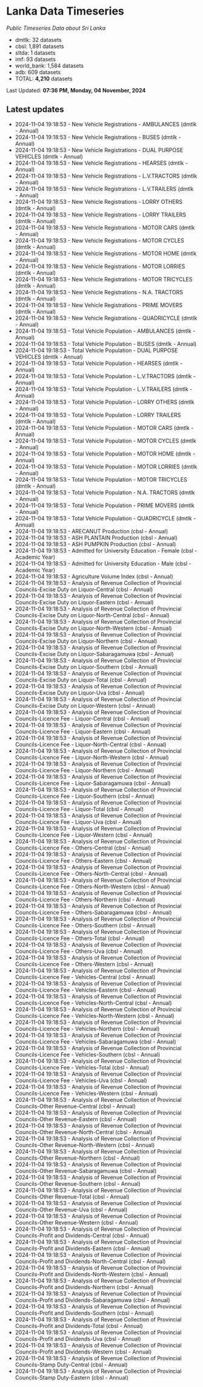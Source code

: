 # Lanka Data Timeseries
*Public Timeseries Data about Sri Lanka*

* dmtlk: 32 datasets
* cbsl: 1,891 datasets
* sltda: 1 datasets
* imf: 93 datasets
* world_bank: 1,584 datasets
* adb: 609 datasets
* TOTAL: **4,210** datasets

Last Updated: **07:36 PM, Monday, 04 November, 2024**

## Latest updates

* 2024-11-04 19:18:53 - New Vehicle Registrations - AMBULANCES (dmtlk - Annual)
* 2024-11-04 19:18:53 - New Vehicle Registrations - BUSES (dmtlk - Annual)
* 2024-11-04 19:18:53 - New Vehicle Registrations - DUAL PURPOSE VEHICLES (dmtlk - Annual)
* 2024-11-04 19:18:53 - New Vehicle Registrations - HEARSES (dmtlk - Annual)
* 2024-11-04 19:18:53 - New Vehicle Registrations - L.V.TRACTORS (dmtlk - Annual)
* 2024-11-04 19:18:53 - New Vehicle Registrations - L.V.TRAILERS (dmtlk - Annual)
* 2024-11-04 19:18:53 - New Vehicle Registrations - LORRY OTHERS (dmtlk - Annual)
* 2024-11-04 19:18:53 - New Vehicle Registrations - LORRY TRAILERS (dmtlk - Annual)
* 2024-11-04 19:18:53 - New Vehicle Registrations - MOTOR CARS (dmtlk - Annual)
* 2024-11-04 19:18:53 - New Vehicle Registrations - MOTOR CYCLES (dmtlk - Annual)
* 2024-11-04 19:18:53 - New Vehicle Registrations - MOTOR HOME (dmtlk - Annual)
* 2024-11-04 19:18:53 - New Vehicle Registrations - MOTOR LORRIES (dmtlk - Annual)
* 2024-11-04 19:18:53 - New Vehicle Registrations - MOTOR TRICYCLES (dmtlk - Annual)
* 2024-11-04 19:18:53 - New Vehicle Registrations - N.A. TRACTORS (dmtlk - Annual)
* 2024-11-04 19:18:53 - New Vehicle Registrations - PRIME MOVERS (dmtlk - Annual)
* 2024-11-04 19:18:53 - New Vehicle Registrations - QUADRICYCLE (dmtlk - Annual)
* 2024-11-04 19:18:53 - Total Vehicle Population - AMBULANCES (dmtlk - Annual)
* 2024-11-04 19:18:53 - Total Vehicle Population - BUSES (dmtlk - Annual)
* 2024-11-04 19:18:53 - Total Vehicle Population - DUAL PURPOSE VEHICLES (dmtlk - Annual)
* 2024-11-04 19:18:53 - Total Vehicle Population - HEARSES (dmtlk - Annual)
* 2024-11-04 19:18:53 - Total Vehicle Population - L.V.TRACTORS (dmtlk - Annual)
* 2024-11-04 19:18:53 - Total Vehicle Population - L.V.TRAILERS (dmtlk - Annual)
* 2024-11-04 19:18:53 - Total Vehicle Population - LORRY OTHERS (dmtlk - Annual)
* 2024-11-04 19:18:53 - Total Vehicle Population - LORRY TRAILERS (dmtlk - Annual)
* 2024-11-04 19:18:53 - Total Vehicle Population - MOTOR CARS (dmtlk - Annual)
* 2024-11-04 19:18:53 - Total Vehicle Population - MOTOR CYCLES (dmtlk - Annual)
* 2024-11-04 19:18:53 - Total Vehicle Population - MOTOR HOME (dmtlk - Annual)
* 2024-11-04 19:18:53 - Total Vehicle Population - MOTOR LORRIES (dmtlk - Annual)
* 2024-11-04 19:18:53 - Total Vehicle Population - MOTOR TRICYCLES (dmtlk - Annual)
* 2024-11-04 19:18:53 - Total Vehicle Population - N.A. TRACTORS (dmtlk - Annual)
* 2024-11-04 19:18:53 - Total Vehicle Population - PRIME MOVERS (dmtlk - Annual)
* 2024-11-04 19:18:53 - Total Vehicle Population - QUADRICYCLE (dmtlk - Annual)
* 2024-11-04 19:18:53 - ARECANUT Production (cbsl - Annual)
* 2024-11-04 19:18:53 - ASH PLANTAIN Production (cbsl - Annual)
* 2024-11-04 19:18:53 - ASH PUMPKIN Production (cbsl - Annual)
* 2024-11-04 19:18:53 - Admitted for University Education - Female (cbsl - Academic Year)
* 2024-11-04 19:18:53 - Admitted for University Education - Male (cbsl - Academic Year)
* 2024-11-04 19:18:53 - Agriculture Volume Index (cbsl - Annual)
* 2024-11-04 19:18:53 - Analysis of Revenue Collection of Provincial Councils-Excise Duty on Liquor-Central (cbsl - Annual)
* 2024-11-04 19:18:53 - Analysis of Revenue Collection of Provincial Councils-Excise Duty on Liquor-Eastern (cbsl - Annual)
* 2024-11-04 19:18:53 - Analysis of Revenue Collection of Provincial Councils-Excise Duty on Liquor-North-Central (cbsl - Annual)
* 2024-11-04 19:18:53 - Analysis of Revenue Collection of Provincial Councils-Excise Duty on Liquor-North-Western (cbsl - Annual)
* 2024-11-04 19:18:53 - Analysis of Revenue Collection of Provincial Councils-Excise Duty on Liquor-Northern (cbsl - Annual)
* 2024-11-04 19:18:53 - Analysis of Revenue Collection of Provincial Councils-Excise Duty on Liquor-Sabaragamuwa (cbsl - Annual)
* 2024-11-04 19:18:53 - Analysis of Revenue Collection of Provincial Councils-Excise Duty on Liquor-Southern (cbsl - Annual)
* 2024-11-04 19:18:53 - Analysis of Revenue Collection of Provincial Councils-Excise Duty on Liquor-Total (cbsl - Annual)
* 2024-11-04 19:18:53 - Analysis of Revenue Collection of Provincial Councils-Excise Duty on Liquor-Uva (cbsl - Annual)
* 2024-11-04 19:18:53 - Analysis of Revenue Collection of Provincial Councils-Excise Duty on Liquor-Western (cbsl - Annual)
* 2024-11-04 19:18:53 - Analysis of Revenue Collection of Provincial Councils-Licence Fee - Liquor-Central (cbsl - Annual)
* 2024-11-04 19:18:53 - Analysis of Revenue Collection of Provincial Councils-Licence Fee - Liquor-Eastern (cbsl - Annual)
* 2024-11-04 19:18:53 - Analysis of Revenue Collection of Provincial Councils-Licence Fee - Liquor-North-Central (cbsl - Annual)
* 2024-11-04 19:18:53 - Analysis of Revenue Collection of Provincial Councils-Licence Fee - Liquor-North-Western (cbsl - Annual)
* 2024-11-04 19:18:53 - Analysis of Revenue Collection of Provincial Councils-Licence Fee - Liquor-Northern (cbsl - Annual)
* 2024-11-04 19:18:53 - Analysis of Revenue Collection of Provincial Councils-Licence Fee - Liquor-Sabaragamuwa (cbsl - Annual)
* 2024-11-04 19:18:53 - Analysis of Revenue Collection of Provincial Councils-Licence Fee - Liquor-Southern (cbsl - Annual)
* 2024-11-04 19:18:53 - Analysis of Revenue Collection of Provincial Councils-Licence Fee - Liquor-Total (cbsl - Annual)
* 2024-11-04 19:18:53 - Analysis of Revenue Collection of Provincial Councils-Licence Fee - Liquor-Uva (cbsl - Annual)
* 2024-11-04 19:18:53 - Analysis of Revenue Collection of Provincial Councils-Licence Fee - Liquor-Western (cbsl - Annual)
* 2024-11-04 19:18:53 - Analysis of Revenue Collection of Provincial Councils-Licence Fee - Others-Central (cbsl - Annual)
* 2024-11-04 19:18:53 - Analysis of Revenue Collection of Provincial Councils-Licence Fee - Others-Eastern (cbsl - Annual)
* 2024-11-04 19:18:53 - Analysis of Revenue Collection of Provincial Councils-Licence Fee - Others-North-Central (cbsl - Annual)
* 2024-11-04 19:18:53 - Analysis of Revenue Collection of Provincial Councils-Licence Fee - Others-North-Western (cbsl - Annual)
* 2024-11-04 19:18:53 - Analysis of Revenue Collection of Provincial Councils-Licence Fee - Others-Northern (cbsl - Annual)
* 2024-11-04 19:18:53 - Analysis of Revenue Collection of Provincial Councils-Licence Fee - Others-Sabaragamuwa (cbsl - Annual)
* 2024-11-04 19:18:53 - Analysis of Revenue Collection of Provincial Councils-Licence Fee - Others-Southern (cbsl - Annual)
* 2024-11-04 19:18:53 - Analysis of Revenue Collection of Provincial Councils-Licence Fee - Others-Total (cbsl - Annual)
* 2024-11-04 19:18:53 - Analysis of Revenue Collection of Provincial Councils-Licence Fee - Others-Uva (cbsl - Annual)
* 2024-11-04 19:18:53 - Analysis of Revenue Collection of Provincial Councils-Licence Fee - Others-Western (cbsl - Annual)
* 2024-11-04 19:18:53 - Analysis of Revenue Collection of Provincial Councils-Licence Fee - Vehicles-Central (cbsl - Annual)
* 2024-11-04 19:18:53 - Analysis of Revenue Collection of Provincial Councils-Licence Fee - Vehicles-Eastern (cbsl - Annual)
* 2024-11-04 19:18:53 - Analysis of Revenue Collection of Provincial Councils-Licence Fee - Vehicles-North-Central (cbsl - Annual)
* 2024-11-04 19:18:53 - Analysis of Revenue Collection of Provincial Councils-Licence Fee - Vehicles-North-Western (cbsl - Annual)
* 2024-11-04 19:18:53 - Analysis of Revenue Collection of Provincial Councils-Licence Fee - Vehicles-Northern (cbsl - Annual)
* 2024-11-04 19:18:53 - Analysis of Revenue Collection of Provincial Councils-Licence Fee - Vehicles-Sabaragamuwa (cbsl - Annual)
* 2024-11-04 19:18:53 - Analysis of Revenue Collection of Provincial Councils-Licence Fee - Vehicles-Southern (cbsl - Annual)
* 2024-11-04 19:18:53 - Analysis of Revenue Collection of Provincial Councils-Licence Fee - Vehicles-Total (cbsl - Annual)
* 2024-11-04 19:18:53 - Analysis of Revenue Collection of Provincial Councils-Licence Fee - Vehicles-Uva (cbsl - Annual)
* 2024-11-04 19:18:53 - Analysis of Revenue Collection of Provincial Councils-Licence Fee - Vehicles-Western (cbsl - Annual)
* 2024-11-04 19:18:53 - Analysis of Revenue Collection of Provincial Councils-Other Revenue-Central (cbsl - Annual)
* 2024-11-04 19:18:53 - Analysis of Revenue Collection of Provincial Councils-Other Revenue-Eastern (cbsl - Annual)
* 2024-11-04 19:18:53 - Analysis of Revenue Collection of Provincial Councils-Other Revenue-North-Central (cbsl - Annual)
* 2024-11-04 19:18:53 - Analysis of Revenue Collection of Provincial Councils-Other Revenue-North-Western (cbsl - Annual)
* 2024-11-04 19:18:53 - Analysis of Revenue Collection of Provincial Councils-Other Revenue-Northern (cbsl - Annual)
* 2024-11-04 19:18:53 - Analysis of Revenue Collection of Provincial Councils-Other Revenue-Sabaragamuwa (cbsl - Annual)
* 2024-11-04 19:18:53 - Analysis of Revenue Collection of Provincial Councils-Other Revenue-Southern (cbsl - Annual)
* 2024-11-04 19:18:53 - Analysis of Revenue Collection of Provincial Councils-Other Revenue-Total (cbsl - Annual)
* 2024-11-04 19:18:53 - Analysis of Revenue Collection of Provincial Councils-Other Revenue-Uva (cbsl - Annual)
* 2024-11-04 19:18:53 - Analysis of Revenue Collection of Provincial Councils-Other Revenue-Western (cbsl - Annual)
* 2024-11-04 19:18:53 - Analysis of Revenue Collection of Provincial Councils-Profit and Dividends-Central (cbsl - Annual)
* 2024-11-04 19:18:53 - Analysis of Revenue Collection of Provincial Councils-Profit and Dividends-Eastern (cbsl - Annual)
* 2024-11-04 19:18:53 - Analysis of Revenue Collection of Provincial Councils-Profit and Dividends-North-Central (cbsl - Annual)
* 2024-11-04 19:18:53 - Analysis of Revenue Collection of Provincial Councils-Profit and Dividends-North-Western (cbsl - Annual)
* 2024-11-04 19:18:53 - Analysis of Revenue Collection of Provincial Councils-Profit and Dividends-Northern (cbsl - Annual)
* 2024-11-04 19:18:53 - Analysis of Revenue Collection of Provincial Councils-Profit and Dividends-Sabaragamuwa (cbsl - Annual)
* 2024-11-04 19:18:53 - Analysis of Revenue Collection of Provincial Councils-Profit and Dividends-Southern (cbsl - Annual)
* 2024-11-04 19:18:53 - Analysis of Revenue Collection of Provincial Councils-Profit and Dividends-Total (cbsl - Annual)
* 2024-11-04 19:18:53 - Analysis of Revenue Collection of Provincial Councils-Profit and Dividends-Uva (cbsl - Annual)
* 2024-11-04 19:18:53 - Analysis of Revenue Collection of Provincial Councils-Profit and Dividends-Western (cbsl - Annual)
* 2024-11-04 19:18:53 - Analysis of Revenue Collection of Provincial Councils-Stamp Duty-Central (cbsl - Annual)
* 2024-11-04 19:18:53 - Analysis of Revenue Collection of Provincial Councils-Stamp Duty-Eastern (cbsl - Annual)